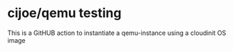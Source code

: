 # cijoe/qemu testing

This is a GitHUB action to instantiate a qemu-instance using a cloudinit OS image
